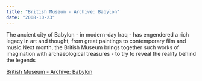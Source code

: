 ```yaml
---
title: "British Museum - Archive: Babylon"
date: "2008-10-23"
---
```


The ancient city of Babylon - in modern-day Iraq - has engendered a rich legacy in art and thought, from great paintings to contemporary film and music.Next month, the British Museum brings together such works of imagination with archaeological treasures - to try to reveal the reality behind the legends  

  
[British Museum - Archive: Babylon](http://www.britishmuseum.org/whats_on/future_exhibitions/babylon.aspx)
